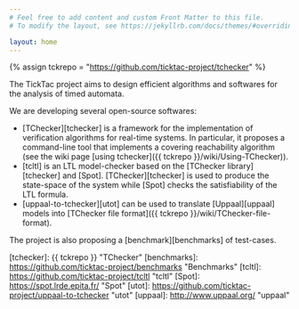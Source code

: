 ```yaml
---
# Feel free to add content and custom Front Matter to this file.
# To modify the layout, see https://jekyllrb.com/docs/themes/#overriding-theme-defaults

layout: home
---
```

{% assign tckrepo = "https://github.com/ticktac-project/tchecker" %}

The TickTac project aims to design efficient algorithms and softwares for the analysis of timed automata.

We are developing several open-source softwares:

* [TChecker][tchecker] is a framework for the implementation of verification algorithms for real-time systems. In particular, it proposes a command-line tool that implements a covering reachability algorithm (see the wiki page [using tchecker]({{ tckrepo }}/wiki/Using-TChecker)).
* [tcltl] is an LTL model-checker based on the [TChecker library][tchecker] and [Spot]. [TChecker][tchecker] is used to produce the state-space of the system while [Spot] checks the satisfiability of the LTL formula.
* [uppaal-to-tchecker][utot] can be used to translate [Uppaal][uppaal] models into [TChecker file format]({{ tckrepo }}/wiki/TChecker-file-format).


The project is also proposing a [benchmark][benchmarks] of test-cases.


[tchecker]: {{ tckrepo }} "TChecker"
[benchmarks]: https://github.com/ticktac-project/benchmarks "Benchmarks"
[tcltl]: https://github.com/ticktac-project/tcltl "tcltl"
[Spot]: https://spot.lrde.epita.fr/ "Spot"
[utot]: https://github.com/ticktac-project/uppaal-to-tchecker "utot"
[uppaal]: http://www.uppaal.org/ "uppaal"

